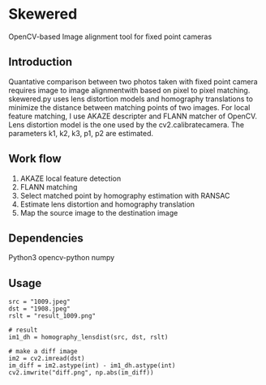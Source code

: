 # Skewered
OpenCV-based Image alignment tool for fixed point cameras
## Introduction
Quantative comparison between two photos taken with fixed point camera requires image to image alignmentwith based on pixel to pixel matching. skewered.py uses lens distortion models and homography translations to minimize the distance between matching points of two images. For local feature matching, I use AKAZE descripter and FLANN matcher of OpenCV. Lens distortion model is the one used by the cv2.calibratecamera. The parameters k1, k2, k3, p1, p2 are estimated.

## Work flow
1. AKAZE local feature detection
2. FLANN matching
3. Select matched point by homography estimation with RANSAC
4. Estimate lens distortion and homography translation
5. Map the source image to the destination image 

## Dependencies
Python3
opencv-python
numpy

## Usage

```
src = "1009.jpeg"
dst = "1908.jpeg"
rslt = "result_1009.png"

# result
im1_dh = homography_lensdist(src, dst, rslt)

# make a diff image
im2 = cv2.imread(dst)
im_diff = im2.astype(int) - im1_dh.astype(int)
cv2.imwrite("diff.png", np.abs(im_diff))
```